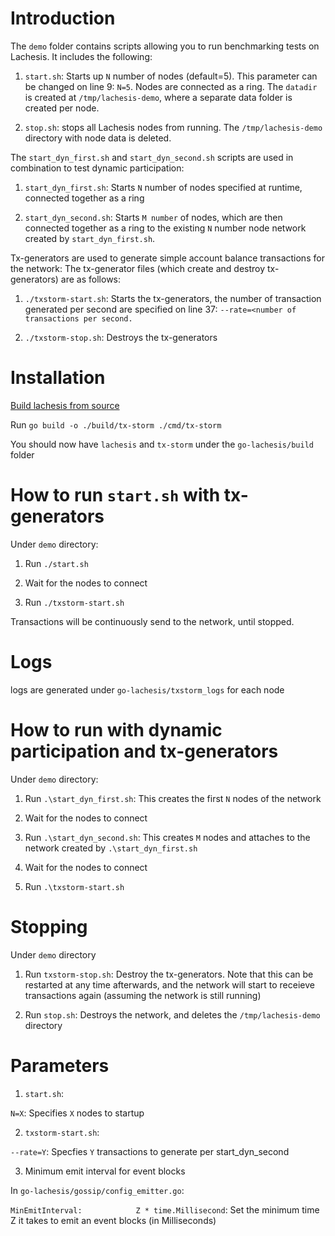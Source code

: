 # Introduction

The `demo` folder contains scripts allowing you to run benchmarking tests on Lachesis. It includes the following:

1. `start.sh`: Starts up `N` number of nodes (default=5). This parameter can be changed on line 9: `N=5`. Nodes are
connected as a ring. The `datadir` is created at `/tmp/lachesis-demo`, where a separate data folder is created per node.

2. `stop.sh`: stops all Lachesis nodes from running. The `/tmp/lachesis-demo` directory with node data is deleted.

The `start_dyn_first.sh` and `start_dyn_second.sh` scripts are used in combination to test dynamic participation:

1. `start_dyn_first.sh`: Starts `N` number of nodes specified at runtime, connected together as a ring

2. `start_dyn_second.sh`: Starts `M number` of nodes, which are then connected together as a ring to the existing `N` number node network created by `start_dyn_first.sh`.

Tx-generators are used to generate simple account balance transactions for the network: The tx-generator files (which create and destroy tx-generators) are as follows:

1.  `./txstorm-start.sh`: Starts the tx-generators, the number of transaction  generated per second are specified on line 37:
`--rate=<number of transactions per second.`

2.  `./txstorm-stop.sh`: Destroys the tx-generators

# Installation

[Build lachesis from source](https://github.com/frenchie-foundation/go-lachesis#building-the-source)

Run `go build -o ./build/tx-storm ./cmd/tx-storm`

You should now have `lachesis` and `tx-storm` under the `go-lachesis/build` folder

# How to run `start.sh` with tx-generators

Under `demo` directory:

1. Run `./start.sh`

2. Wait for the nodes to connect

3. Run `./txstorm-start.sh`

Transactions will be continuously send to the network, until stopped.

# Logs

logs are generated under `go-lachesis/txstorm_logs` for each node

# How to run with dynamic participation and tx-generators

Under `demo` directory:

1. Run `.\start_dyn_first.sh`: This creates the first `N` nodes of the network

2. Wait for the nodes to connect

3. Run `.\start_dyn_second.sh`: This creates `M` nodes and attaches to the network created by `.\start_dyn_first.sh`

4. Wait for the nodes to connect

5. Run `.\txstorm-start.sh`


# Stopping

Under `demo` directory

1. Run `txstorm-stop.sh`: Destroy the tx-generators. Note that this can be restarted at any time afterwards, and the
network will start to receieve transactions again (assuming the network is still running)

2. Run `stop.sh`: Destroys the network, and deletes the `/tmp/lachesis-demo` directory

# Parameters

1. `start.sh`:

`N=X`: Specifies `X` nodes to startup

2. `txstorm-start.sh`:

`--rate=Y`: Specfies `Y` transactions to generate per start_dyn_second

3. Minimum emit interval for event blocks

In `go-lachesis/gossip/config_emitter.go`:

`MinEmitInterval:            Z * time.Millisecond`: Set the minimum time Z it takes to emit an event blocks (in Milliseconds)
